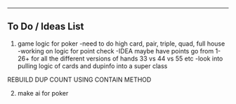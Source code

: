 ------------------------------------------------------------------------
To Do / Ideas List
-----------------------------------------------------------------------

1. game logic for poker
        -need to do high card, pair, triple, quad, full house
        -working on logic for point check
        -IDEA maybe have points go from 1-26+ for all the different versions of hands 33 vs 44 vs 55 etc
        -look into pulling logic of cards and dupinfo into a super class


REBUILD DUP COUNT USING CONTAIN METHOD

2. make ai for poker